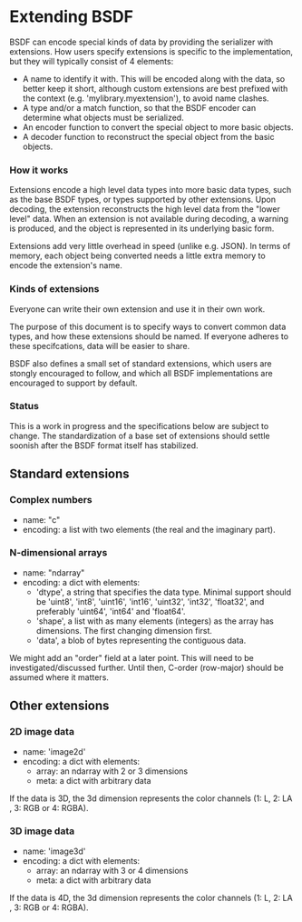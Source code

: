 # Extending BSDF

BSDF can encode special kinds of data by providing the serializer with
extensions. How users specify extensions is specific to the
implementation, but they will typically consist of 4 elements:

* A name to identify it with. This will be encoded along with the data,
  so better keep it short, although custom extensions are best prefixed with
  the context (e.g. 'mylibrary.myextension'), to avoid name clashes.
* A type and/or a match function, so that the BSDF encoder can determine
  what objects must be serialized.
* An encoder function to convert the special object to more basic objects.
* A decoder function to reconstruct the special object from the basic objects.

### How it works

Extensions encode a high level data types into more basic data types, such
as the base BSDF types, or types supported by other extensions. Upon decoding,
the extension reconstructs the high level data from the "lower level" data.
When an extension is not available during decoding, a warning is produced, 
and the object is represented in its underlying basic form.

Extensions add very little overhead in speed (unlike e.g. JSON). In terms
of memory, each object being converted needs a little extra memory to encode
the extension's name.

### Kinds of extensions

Everyone can write their own extension and use it in their own work.

The purpose of this document is to specify ways to convert common data types,
and how these extensions should be named. If everyone adheres to these
specifcations, data will be easier to share.

BSDF also defines a small set of standard extensions, which users are stongly
encouraged to follow, and which all BSDF implementations are encouraged
to support by default.


### Status

This is a work in progress and the specifications below are subject to change.
The standardization of a base set of extensions should settle soonish after the
BSDF format itself has stabilized. 


## Standard extensions

### Complex numbers

* name: "c"
* encoding: a list with two elements (the real and the imaginary part).


### N-dimensional arrays

* name: "ndarray"
* encoding: a dict with elements:
    * 'dtype', a string that specifies the data type. Minimal support
      should be 'uint8', 'int8', 'uint16', 'int16', 'uint32', 'int32',
      'float32', and preferably 'uint64', 'int64' and 'float64'.
    * 'shape', a list with as many elements (integers) as the array has
      dimensions. The first changing dimension first.
    * 'data', a blob of bytes representing the contiguous data.

We might add an "order" field at a later point. This will need to be
investigated/discussed further. Until then, C-order (row-major) should
be assumed where it matters.


## Other extensions

### 2D image data

* name: 'image2d'
* encoding: a dict with elements:
    * array: an ndarray with 2 or 3 dimensions
    * meta: a dict with arbitrary data

If the data is 3D, the 3d dimension represents the color channels
(1: L, 2: LA , 3: RGB or 4: RGBA).


### 3D image data

* name: 'image3d'
* encoding: a dict with elements:
    * array: an ndarray with 3 or 4 dimensions
    * meta: a dict with arbitrary data

If the data is 4D, the 3d dimension represents the color channels
(1: L, 2: LA , 3: RGB or 4: RGBA).
